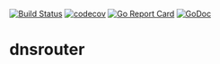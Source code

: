 [![Build Status](https://travis-ci.org/vegertar/dnsrouter.svg?branch=master)](https://travis-ci.org/vegertar/dnsrouter)
[![codecov](https://codecov.io/gh/vegertar/dnsrouter/branch/master/graph/badge.svg)](https://codecov.io/gh/vegertar/dnsrouter)
[![Go Report Card](https://goreportcard.com/badge/github.com/vegertar/dnsrouter)](https://goreportcard.com/report/github.com/vegertar/dnsrouter)
[![GoDoc](https://godoc.org/github.com/vegertar/dnsrouter?status.svg)](https://godoc.org/github.com/vegertar/dnsrouter)

# dnsrouter
